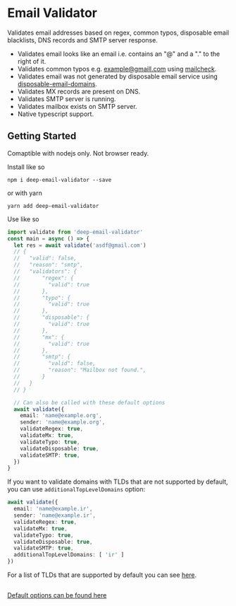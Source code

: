 # Email Validator

Validates email addresses based on regex, common typos, disposable email blacklists, DNS records and SMTP server response.

- Validates email looks like an email i.e. contains an "@" and a "." to the right of it.
- Validates common typos e.g. example@gmaill.com using [mailcheck](https://github.com/mailcheck/mailcheck).
- Validates email was not generated by disposable email service using [disposable-email-domains](https://github.com/ivolo/disposable-email-domains).
- Validates MX records are present on DNS.
- Validates SMTP server is running.
- Validates mailbox exists on SMTP server.
- Native typescript support.

## Getting Started

Comaptible with nodejs only. Not browser ready.

Install like so

```
npm i deep-email-validator --save
```

or with yarn

```
yarn add deep-email-validator
```

Use like so

```typescript
import validate from 'deep-email-validator'
const main = async () => {
  let res = await validate('asdf@gmail.com')
  // {
  //   "valid": false,
  //   "reason": "smtp",
  //   "validators": {
  //       "regex": {
  //         "valid": true
  //       },
  //       "typo": {
  //         "valid": true
  //       },
  //       "disposable": {
  //         "valid": true
  //       },
  //       "mx": {
  //         "valid": true
  //       },
  //       "smtp": {
  //         "valid": false,
  //         "reason": "Mailbox not found.",
  //       }
  //   }
  // }

  // Can also be called with these default options
  await validate({
    email: 'name@example.org',
    sender: 'name@example.org',
    validateRegex: true,
    validateMx: true,
    validateTypo: true,
    validateDisposable: true,
    validateSMTP: true,
  })
}
```

If you want to validate domains with TLDs that are not supported by default, you can use `additionalTopLevelDomains` option:

```typescript
await validate({
  email: 'name@example.ir',
  sender: 'name@example.ir',
  validateRegex: true,
  validateMx: true,
  validateTypo: true,
  validateDisposable: true,
  validateSMTP: true,
  additionalTopLevelDomains: [ 'ir' ]
})
```
For a list of TLDs that are supported by default you can see [here](https://github.com/mailcheck/mailcheck/blob/afca031b4ce1cdc6e3ecbe88198f41b4835f81e3/src/mailcheck.js#L31).

##

[Default options can be found here](https://github.com/mfbx9da4/deep-email-validator/blob/8bbd9597a7ce435f0a77889a45daccdd5d7c3488/src/options/options.ts#L1)
